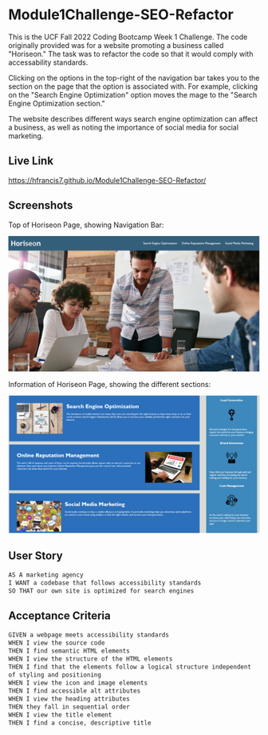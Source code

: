 # Module1Challenge-SEO-Refactor
This is the UCF Fall 2022 Coding Bootcamp Week 1 Challenge.
The code originally provided was for a website promoting a business called "Horiseon."
The task was to refactor the code so that it would comply with accessability standards.

Clicking on the options in the top-right of the navigation bar takes you to the section on the page that the option is associated with. For example, clicking on the "Search Engine Optimization" option moves the mage to the "Search Engine Optimization section."

The website describes different ways search engine optimization can affect a business, as well as noting the importance of social media for social marketing.

## Live Link
https://hfrancis7.github.io/Module1Challenge-SEO-Refactor/

## Screenshots
Top of Horiseon Page, showing Navigation Bar:

![Alt text](/assets/images/Screenshot_Horiseon_top.png)

Information of Horiseon Page, showing the different sections:

![Alt text](/assets/images/Screenshot_Horiseon_bottom.png)


## User Story
```
AS A marketing agency
I WANT a codebase that follows accessibility standards
SO THAT our own site is optimized for search engines
```
## Acceptance Criteria
```
GIVEN a webpage meets accessibility standards
WHEN I view the source code
THEN I find semantic HTML elements
WHEN I view the structure of the HTML elements
THEN I find that the elements follow a logical structure independent of styling and positioning
WHEN I view the icon and image elements
THEN I find accessible alt attributes
WHEN I view the heading attributes
THEN they fall in sequential order
WHEN I view the title element
THEN I find a concise, descriptive title
```

